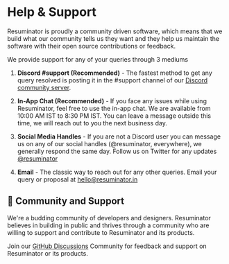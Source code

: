 # Help & Support

Resuminator is proudly a community driven software, which means that we build what our community tells us they want and
they help us maintain the software with their open source contributions or feedback.

We provide support for any of your queries through 3 mediums

1. **Discord #support (Recommended)** - The fastest method to get any query resolved is posting it in the #support
   channel of our [Discord community server](https://discord.resuminator.in).

2. **In-App Chat (Recommended)** - If you face any issues while using Resuminator, feel free to use the in-app chat.
   We are available from 10:00 AM IST to 8:30 PM IST. You can leave a message outside this time,
   we will reach out to you the next business day.

3. **Social Media Handles** - If you are not a Discord user you can message us on any of our social handles
   (@resuminator, everywhere), we generally respond the same day.
   Follow us on Twitter for any updates [@resuminator](https://twitter.com/resuminator)

4. **Email** - The classic way to reach out for any other queries. Email your query or proposal at [hello@resuminator.in](mailto:hello@resuminator.in)

## 🤗 Community and Support

We're a budding community of developers and designers.
Resuminator believes in building in public and thrives through a community who are willing to support and contribute
to Resuminator and its products.

Join our [GitHub Discussions](https://github.com/resuminator/resuminator/discussions) Community for feedback and support
on Resuminator or its products.
